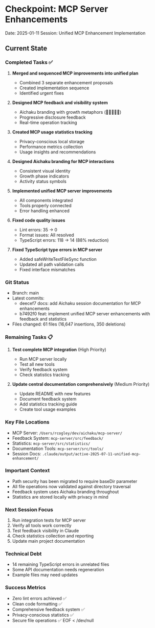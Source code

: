 # Checkpoint: MCP Server Enhancements

Date: 2025-01-11 Session: Unified MCP Enhancement Implementation

## Current State

### Completed Tasks ✅

1. **Merged and sequenced MCP improvements into unified plan**
   - Combined 3 separate enhancement proposals
   - Created implementation sequence
   - Identified urgent fixes

2. **Designed MCP feedback and visibility system**
   - Aichaku branding with growth metaphors (🌱🌿🌸🌳🍃)
   - Progressive disclosure feedback
   - Real-time operation tracking

3. **Created MCP usage statistics tracking**
   - Privacy-conscious local storage
   - Performance metrics collection
   - Usage insights and recommendations

4. **Designed Aichaku branding for MCP interactions**
   - Consistent visual identity
   - Growth phase indicators
   - Activity status symbols

5. **Implemented unified MCP server improvements**
   - All components integrated
   - Tools properly connected
   - Error handling enhanced

6. **Fixed code quality issues**
   - Lint errors: 35 → 0
   - Format issues: All resolved
   - TypeScript errors: 118 → 14 (88% reduction)

7. **Fixed TypeScript type errors in MCP server**
   - Added safeWriteTextFileSync function
   - Updated all path validation calls
   - Fixed interface mismatches

### Git Status

- Branch: main
- Latest commits:
  - deecef7 docs: add Aichaku session documentation for MCP enhancements
  - b7492f0 feat: implement unified MCP server enhancements with feedback and statistics
- Files changed: 61 files (16,647 insertions, 350 deletions)

### Remaining Tasks 📋

1. **Test complete MCP integration** (High Priority)
   - Run MCP server locally
   - Test all new tools
   - Verify feedback system
   - Check statistics tracking

2. **Update central documentation comprehensively** (Medium Priority)
   - Update README with new features
   - Document feedback system
   - Add statistics tracking guide
   - Create tool usage examples

### Key File Locations

- MCP Server: `/Users/rcogley/dev/aichaku/mcp-server/`
- Feedback System: `mcp-server/src/feedback/`
- Statistics: `mcp-server/src/statistics/`
- Documentation Tools: `mcp-server/src/tools/`
- Session Docs: `.claude/output/active-2025-07-11-unified-mcp-enhancement/`

### Important Context

- Path security has been migrated to require baseDir parameter
- All file operations now validated against directory traversal
- Feedback system uses Aichaku branding throughout
- Statistics are stored locally with privacy in mind

### Next Session Focus

1. Run integration tests for MCP server
2. Verify all tools work correctly
3. Test feedback visibility in Claude
4. Check statistics collection and reporting
5. Update main project documentation

### Technical Debt

- 14 remaining TypeScript errors in unrelated files
- Some API documentation needs regeneration
- Example files may need updates

### Success Metrics

- Zero lint errors achieved ✅
- Clean code formatting ✅
- Comprehensive feedback system ✅
- Privacy-conscious statistics ✅
- Secure file operations ✅ EOF < /dev/null
